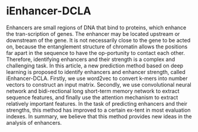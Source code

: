 # iEnhancer-DCLA
Enhancers are small regions of DNA that bind to proteins, which enhance the tran-scription of genes. The enhancer may be located upstream or downstream of the gene. It is not necessarily close to the gene to be acted on, because the entanglement structure of chromatin allows the positions far apart in the sequence to have the op-portunity to contact each other. Therefore, identifying enhancers and their strength is a complex and challenging task. In this article, a new prediction method based on deep learning is proposed to identify enhancers and enhancer strength, called iEnhancer-DCLA. Firstly, we use word2vec to convert k-mers into number vectors to construct an input matrix. Secondly, we use convolutional neural network and bidi-rectional long short-term memory network to extract sequence features, and finally use the attention mechanism to extract relatively important features. In the task of predicting enhancers and their strengths, this method has improved to a certain ex-tent in most evaluation indexes. In summary, we believe that this method provides new ideas in the analysis of enhancers.
